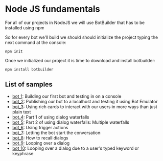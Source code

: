 # Node JS fundamentals #
For all of our projects in NodeJS we will use BotBuilder that has to be installed using npm

So for every bot we'll build we should should initialize the project typing the next command at the console:

```console
npm init
```

Once we initialized our project it is time to download and install botbuilder:

```console
npm install botbuilder
```

## List of samples ##
- [bot_1](https://github.com/JorgeCupi/BotSamples/tree/master/NodeJS/bot_1): Building our first bot and testing in on a console
- [bot_2](https://github.com/JorgeCupi/BotSamples/tree/master/NodeJS/bot_2): Publishing our bot to a localhost and testing it using Bot Emulator
- [bot_3](https://github.com/JorgeCupi/BotSamples/tree/master/NodeJS/bot_3): Using rich cards to interact with our users in more ways than just plain text
- [bot_4](https://github.com/JorgeCupi/BotSamples/tree/master/NodeJS/bot_4): Part 1 of using dialog waterfalls
- [bot_5](https://github.com/JorgeCupi/BotSamples/tree/master/NodeJS/bot_5): Part 2 of using dialog waterfalls: Multiple waterfalls
- [bot_6](https://github.com/JorgeCupi/BotSamples/tree/master/NodeJS/bot_6): Using trigger actions
- [bot_7](https://github.com/JorgeCupi/BotSamples/tree/master/NodeJS/bot_7): Letting the bot start the conversation
- [bot_8](https://github.com/JorgeCupi/BotSamples/tree/master/NodeJS/bot_8): How to recall dialogs
- [bot_9](https://github.com/JorgeCupi/BotSamples/tree/master/NodeJS/bot_9): Looping over a dialog
- [bot_10](https://github.com/JorgeCupi/BotSamples/tree/master/NodeJS/bot_10): Looping over a dialog due to a user's typed keyword or keyphrase